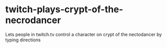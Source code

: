# twitch-plays-crypt-of-the-necrodancer
Lets people in twitch.tv control a character on crypt of the nectodancer by typing directions
